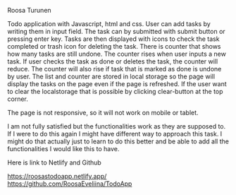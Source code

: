 Roosa Turunen

Todo application with Javascript, html and css.
User can add tasks by writing them in input field. The task can by submitted with submit button or pressing enter key. 
Tasks are then displayed with icons to check the task completed or trash icon for deleting the task. 
There is counter that shows how many tasks are still undone.
The counter rises when user inputs a new task.
If user checks the task as done or deletes the task, the counter will reduce.
The counter will also rise if task that is marked as done is undone by user.
The list and counter are stored in local storage so the page will display the tasks on the page even if the page is refreshed.
If the user want to clear the localstorage that is possible by clicking clear-button at the top corner.

The page is not responsive, so it will not work on mobile or tablet.

I am not fully satisfied but the functionalities work as they are supposed to. 
If I were to do this again I might have different way to approach this task. 
I might do that actually just to learn to do this better and be able to add all the functionalities I would like this to have.

Here is link to Netlify and Github

https://roosastodoapp.netlify.app/
https://github.com/RoosaEveliina/TodoApp
